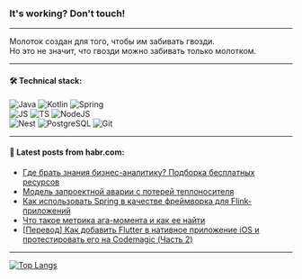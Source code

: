 ### It's working? Don't touch!

---
Молоток создан для того, чтобы им забивать гвозди. <br>
Но это не значит, что гвозди можно забивать только молотком.

---

#### 🛠️ Technical stack:

![Java](https://img.shields.io/badge/Java-informational?logo=Oracle&style=flat&logoColor=white&color=FF4500)
![Kotlin](https://img.shields.io/badge/Kotlin-informational?logo=Kotlin&style=flat&logoColor=white&color=774D97)
![Spring](https://img.shields.io/badge/SpringBoot-informational?logo=SpringBoot&style=flat&logoColor=white&color=6DB33F) <br>
![JS](https://img.shields.io/badge/JS-informational?logo=javaScript&style=flat&logoColor=black&color=F7Df1E)
![TS](https://img.shields.io/badge/TypeScript-informational?logo=typeScript&style=flat&logoColor=black&color=0667A8)
![NodeJS](https://img.shields.io/badge/NodeJS-informational?logo=node.js&style=flat&logoColor=white&color=70A760) <br>
![Nest](https://img.shields.io/badge/NestJS-informational?logo=NestJS&style=flat&logoColor=white&color=E0234E)
![PostgreSQL](https://img.shields.io/badge/PostgreSQL-informational?logo=PostgreSQL&style=flat&logoColor=white&color=DAA520)
![Git](https://img.shields.io/badge/Git-informational?logo=git&style=flat&logoColor=white&color=778899)

___

#### 💬 Latest posts from habr.com:

<!-- BLOG-POST-LIST:START -->
- [Где брать знания бизнес-аналитику? Подборка бесплатных ресурсов](https://habr.com/ru/companies/yandex_praktikum/articles/775314/?utm_source=habrahabr&utm_medium=rss&utm_campaign=775314)
- [Модель запроектной аварии с потерей теплоносителя](https://habr.com/ru/companies/rosatom/articles/776012/?utm_source=habrahabr&utm_medium=rss&utm_campaign=776012)
- [Как использовать Spring в качестве фреймворка для Flink-приложений](https://habr.com/ru/companies/ru_mts/articles/775970/?utm_source=habrahabr&utm_medium=rss&utm_campaign=775970)
- [Что такое метрика ага-момента и как ее найти](https://habr.com/ru/companies/tinkoff/articles/775938/?utm_source=habrahabr&utm_medium=rss&utm_campaign=775938)
- [[Перевод] Как добавить Flutter в нативное приложение iOS и протестировать его на Codemagic &lpar;Часть 2&rpar;](https://habr.com/ru/articles/775928/?utm_source=habrahabr&utm_medium=rss&utm_campaign=775928)
<!-- BLOG-POST-LIST:END -->

---
[![Top Langs](https://github-readme-stats-git-master-advtsetting-gmailcom.vercel.app/api/top-langs/?username=zloylis&langs_count=10&hide_title=false&title_color=e6edf3&size_weight=0.5&count_weight=0.5&layout=compact&hide_border=true&theme=dracula)](https://github.com/zloylis)

<!-- ![GitHub stats](https://github-readme-stats-git-master-advtsetting-gmailcom.vercel.app/api?username=zloylis&show_icons=true&hide_border=true&theme=dracula&hide_title=true&include_all_commits=true&count_private=true&hide=contribs&hide_rank=true) -->
